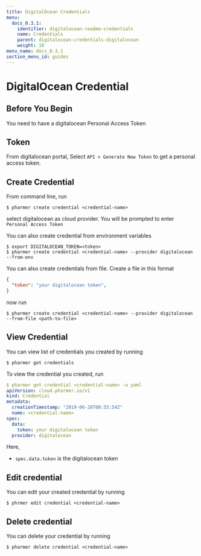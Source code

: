 ```yaml
---
title: DigitalOcean Credentials
menu:
  docs_0.3.1:
    identifier: digitalocean-readme-credentials
    name: Credentials
    parent: digitalocean-credentials-digitalocean
    weight: 10
menu_name: docs_0.3.1
section_menu_id: guides
---
```


# DigitalOcean Credential

## Before You Begin
You need to have a digitalocean Personal Access Token

## Token
From digitalocean portal, Select `API > Generate New Token` to get a personal access token.

## Create Credential

From command line, run

```console
$ pharmer create credential <credential-name>
```

select digitalocean as cloud provider. You will be prompted to enter `Personal Access Token`

You can also create credential from environment variables

```console
$ export DIGITALOCEAN_TOKEN=<token>
$ pharmer create credential <credential-name> --provider digitalocean --from-env
```

You can also create credentials from file. Create a file in this format

```json
{
  "token": "your digitalocean token",
}
```

now run

```console
$ pharmer create credential <credential-name> --provider digitalocean --from-file <path-to-file>
```

## View Credential

You can view list of credentials you created by running

```console
$ pharmer get credentials
```

To view the credential you created, run

```yaml
$ pharmer get credential <credential-name> -o yaml
apiVersion: cloud.pharmer.io/v1
kind: Credential
metadata:
  creationTimestamp: "2019-06-26T08:55:54Z"
  name: <credential-name>
spec:
  data:
    token: your digitalocean token
  provider: digitalocean
```

Here,
 - `spec.data.token` is the digitalocean token


## Edit credential

You can edit your created credential by running

```console
$ phrmer edit credential <credential-name>
```

## Delete credential

You can delete your credential by running

```console
$ pharmer delete credential <credential-name>
